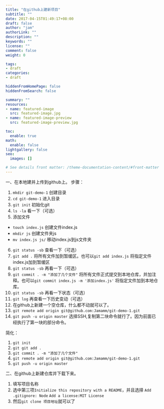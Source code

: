 ```yaml
---
title: "在github上建新项目"
subtitle: ""
date: 2017-04-15T01:49:17+08:00
draft: false
author: "jam"
authorLink: ""
description: ""
keywords: ""
license: ""
comment: false
weight: 0

tags:
- draft
categories:
- draft

hiddenFromHomePage: false
hiddenFromSearch: false

summary: ""
resources:
- name: featured-image
  src: featured-image.jpg
- name: featured-image-preview
  src: featured-image-preview.jpg

toc:
  enable: true
math:
  enable: false
lightgallery: false
seo:
  images: []

# See details front matter: /theme-documentation-content/#front-matter
---
```


<!--more-->
一、在本地建并上传到github上。
步骤：
1. `mkdir git-demo-1` 创建目录
2.  `cd git-demo-1`  进入目录
3.  `git init`  初始化git
4.  `ls -la`  看一下（可选）
5.  添加文件
-  `touch index.js`  创建文件index.js
-  `mkdir js`   创建文件夹js
-  `mv index.js js/`  移动index.js到js文件夹
6. `git status -sb` 查看一下（可选）
7. `git add .`  将所有文件加到暂缓区。也可以`git add index.js` 将指定文件index.js加到暂缓区
8. `git status -sb`  再看一下（可选）
9. `git commit . -m "添加了几个文件"`   将所有文件正式提交到本地仓库，并加注释。也可以`git commit index.js -m '添加index.js'` 将指定文件加到本地仓库。
10. `git status -sb`  再看一下状态（可选）
11. `git log`  再查看一下历史变动（可选）
12. 在github上新建一个空仓库，什么都不动就可以了。
13. `git remote add origin git@github.com:Jamamm/git-demo-1.git`
14. `git push -u origin master`  选择SSH,复制第二块命令就行了。因为前面已经执行了第一块的部分命令。

简化：
1. `git init` 
2. `git git add .`
3. `git commit . -m "添加了几个文件"`
4. `git remote add origin git@github.com:Jamamm/git-demo-1.git`
5. `git push -u origin master`


二、在github上新建仓库并下载下来。
1. 填写项目名称
2. 选中第三项`Initialize this repository with a README`，并且选择
     `Add .gitignore: Node`
     `Add a license:MIT License`
3. 然后`git clone 项目地址`就可以了